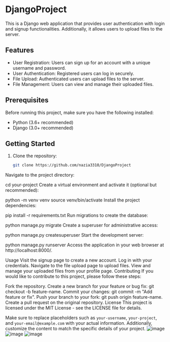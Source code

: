 # DjangoProject
This is a Django web application that provides user authentication with login and signup functionalities. Additionally, it allows users to upload files to the server.
## Features

- User Registration: Users can sign up for an account with a unique username and password.
- User Authentication: Registered users can log in securely.
- File Upload: Authenticated users can upload files to the server.
- File Management: Users can view and manage their uploaded files.

## Prerequisites

Before running this project, make sure you have the following installed:

- Python (3.6+ recommended)
- Django (3.0+ recommended)

## Getting Started

1. Clone the repository:

   ```bash
   git clone https://github.com/nazia3310/DjangoProject
Navigate to the project directory:


cd your-project
Create a virtual environment and activate it (optional but recommended):


python -m venv venv
source venv/bin/activate
Install the project dependencies:

pip install -r requirements.txt
Run migrations to create the database:

python manage.py migrate
Create a superuser for administrative access:

python manage.py createsuperuser
Start the development server:

python manage.py runserver
Access the application in your web browser at http://localhost:8000/.

Usage
Visit the signup page to create a new account.
Log in with your credentials.
Navigate to the file upload page to upload files.
View and manage your uploaded files from your profile page.
Contributing
If you would like to contribute to this project, please follow these steps:

Fork the repository.
Create a new branch for your feature or bug fix: git checkout -b feature-name.
Commit your changes: git commit -m "Add feature or fix".
Push your branch to your fork: git push origin feature-name.
Create a pull request on the original repository.
License
This project is licensed under the MIT License - see the LICENSE file for details.


Make sure to replace placeholders such as `your-username`, `your-project`, and `your-email@example.com` with your actual information. Additionally, customize the content to match the specific details of your project.
![image](https://github.com/nazia3310/file/assets/114797471/2b08c5dc-fca3-47bd-80af-496abf8e30a3)
![image](https://github.com/nazia3310/file/assets/114797471/89c40bd2-4185-4269-bef9-a000a318c6f4)
![image](https://github.com/nazia3310/file/assets/114797471/151ab218-5873-4d61-9aa6-ab9206eeee50)





